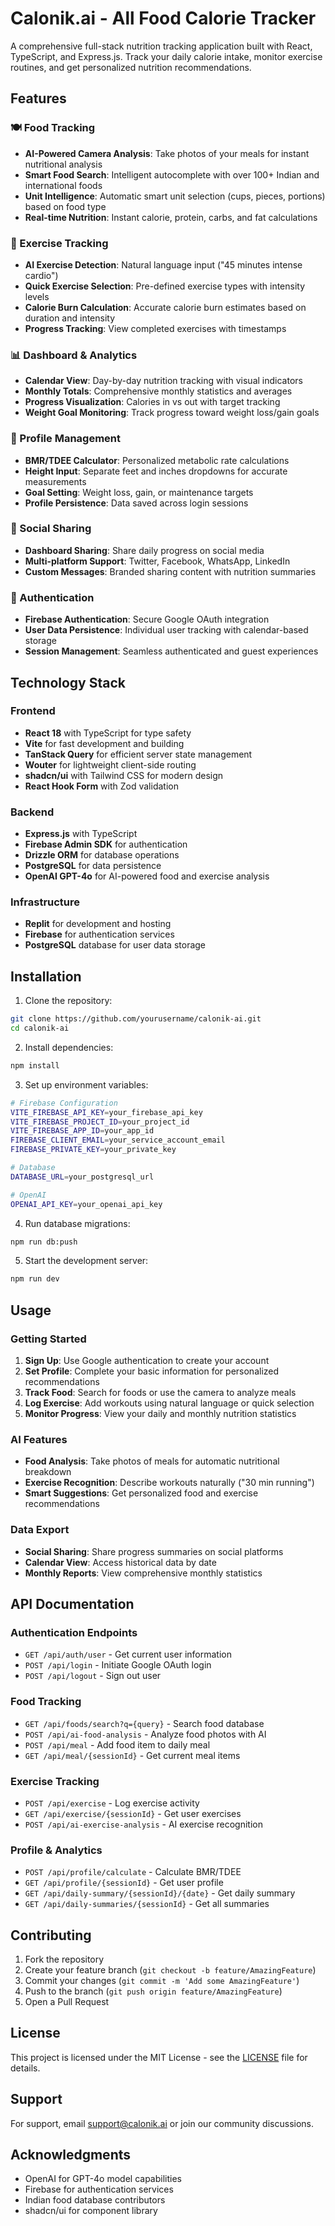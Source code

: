 # Calonik.ai - All Food Calorie Tracker

A comprehensive full-stack nutrition tracking application built with React, TypeScript, and Express.js. Track your daily calorie intake, monitor exercise routines, and get personalized nutrition recommendations.

## Features

### 🍽️ Food Tracking
- **AI-Powered Camera Analysis**: Take photos of your meals for instant nutritional analysis
- **Smart Food Search**: Intelligent autocomplete with over 100+ Indian and international foods
- **Unit Intelligence**: Automatic smart unit selection (cups, pieces, portions) based on food type
- **Real-time Nutrition**: Instant calorie, protein, carbs, and fat calculations

### 💪 Exercise Tracking
- **AI Exercise Detection**: Natural language input ("45 minutes intense cardio")
- **Quick Exercise Selection**: Pre-defined exercise types with intensity levels
- **Calorie Burn Calculation**: Accurate calorie burn estimates based on duration and intensity
- **Progress Tracking**: View completed exercises with timestamps

### 📊 Dashboard & Analytics
- **Calendar View**: Day-by-day nutrition tracking with visual indicators
- **Monthly Totals**: Comprehensive monthly statistics and averages
- **Progress Visualization**: Calories in vs out with target tracking
- **Weight Goal Monitoring**: Track progress toward weight loss/gain goals

### 👤 Profile Management
- **BMR/TDEE Calculator**: Personalized metabolic rate calculations
- **Height Input**: Separate feet and inches dropdowns for accurate measurements
- **Goal Setting**: Weight loss, gain, or maintenance targets
- **Profile Persistence**: Data saved across login sessions

### 🔗 Social Sharing
- **Dashboard Sharing**: Share daily progress on social media
- **Multi-platform Support**: Twitter, Facebook, WhatsApp, LinkedIn
- **Custom Messages**: Branded sharing content with nutrition summaries

### 🔐 Authentication
- **Firebase Authentication**: Secure Google OAuth integration
- **User Data Persistence**: Individual user tracking with calendar-based storage
- **Session Management**: Seamless authenticated and guest experiences

## Technology Stack

### Frontend
- **React 18** with TypeScript for type safety
- **Vite** for fast development and building
- **TanStack Query** for efficient server state management
- **Wouter** for lightweight client-side routing
- **shadcn/ui** with Tailwind CSS for modern design
- **React Hook Form** with Zod validation

### Backend
- **Express.js** with TypeScript
- **Firebase Admin SDK** for authentication
- **Drizzle ORM** for database operations
- **PostgreSQL** for data persistence
- **OpenAI GPT-4o** for AI-powered food and exercise analysis

### Infrastructure
- **Replit** for development and hosting
- **Firebase** for authentication services
- **PostgreSQL** database for user data storage

## Installation

1. Clone the repository:
```bash
git clone https://github.com/yourusername/calonik-ai.git
cd calonik-ai
```

2. Install dependencies:
```bash
npm install
```

3. Set up environment variables:
```bash
# Firebase Configuration
VITE_FIREBASE_API_KEY=your_firebase_api_key
VITE_FIREBASE_PROJECT_ID=your_project_id
VITE_FIREBASE_APP_ID=your_app_id
FIREBASE_CLIENT_EMAIL=your_service_account_email
FIREBASE_PRIVATE_KEY=your_private_key

# Database
DATABASE_URL=your_postgresql_url

# OpenAI
OPENAI_API_KEY=your_openai_api_key
```

4. Run database migrations:
```bash
npm run db:push
```

5. Start the development server:
```bash
npm run dev
```

## Usage

### Getting Started
1. **Sign Up**: Use Google authentication to create your account
2. **Set Profile**: Complete your basic information for personalized recommendations
3. **Track Food**: Search for foods or use the camera to analyze meals
4. **Log Exercise**: Add workouts using natural language or quick selection
5. **Monitor Progress**: View your daily and monthly nutrition statistics

### AI Features
- **Food Analysis**: Take photos of meals for automatic nutritional breakdown
- **Exercise Recognition**: Describe workouts naturally ("30 min running")
- **Smart Suggestions**: Get personalized food and exercise recommendations

### Data Export
- **Social Sharing**: Share progress summaries on social platforms
- **Calendar View**: Access historical data by date
- **Monthly Reports**: View comprehensive monthly statistics

## API Documentation

### Authentication Endpoints
- `GET /api/auth/user` - Get current user information
- `POST /api/login` - Initiate Google OAuth login
- `POST /api/logout` - Sign out user

### Food Tracking
- `GET /api/foods/search?q={query}` - Search food database
- `POST /api/ai-food-analysis` - Analyze food photos with AI
- `POST /api/meal` - Add food item to daily meal
- `GET /api/meal/{sessionId}` - Get current meal items

### Exercise Tracking
- `POST /api/exercise` - Log exercise activity
- `GET /api/exercise/{sessionId}` - Get user exercises
- `POST /api/ai-exercise-analysis` - AI exercise recognition

### Profile & Analytics
- `POST /api/profile/calculate` - Calculate BMR/TDEE
- `GET /api/profile/{sessionId}` - Get user profile
- `GET /api/daily-summary/{sessionId}/{date}` - Get daily summary
- `GET /api/daily-summaries/{sessionId}` - Get all summaries

## Contributing

1. Fork the repository
2. Create your feature branch (`git checkout -b feature/AmazingFeature`)
3. Commit your changes (`git commit -m 'Add some AmazingFeature'`)
4. Push to the branch (`git push origin feature/AmazingFeature`)
5. Open a Pull Request

## License

This project is licensed under the MIT License - see the [LICENSE](LICENSE) file for details.

## Support

For support, email support@calonik.ai or join our community discussions.

## Acknowledgments

- OpenAI for GPT-4o model capabilities
- Firebase for authentication services
- Indian food database contributors
- shadcn/ui for component library
